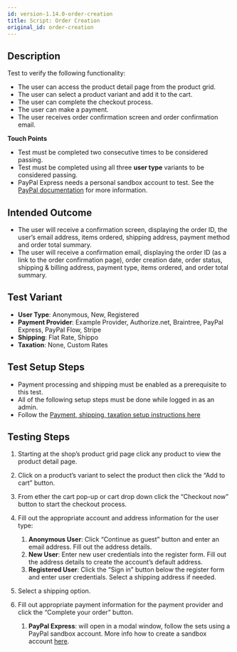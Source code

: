 ```yaml
---
id: version-1.14.0-order-creation
title: Script: Order Creation
original_id: order-creation
---
```

    
## Description
Test to verify the following functionality:
 - The user can access the product detail page from the product grid.
 - The user can select a product variant and add it to the cart.
 - The user can complete the checkout process.
 - The user can make a payment.
 - The user receives order confirmation screen and order confirmation email.

**Touch Points**
 - Test must be completed two consecutive times to be considered passing.
 - Test must be completed using all three **user type** variants to be considered passing.
 - PayPal Express needs a personal sandbox account to test. See the [PayPal documentation](https://developer.paypal.com/docs/classic/lifecycle/sb_about-accounts/#create-a-personal-sandbox-account) for more information.

## Intended Outcome
 - The user will receive a confirmation screen, displaying the order ID, the user’s email address, items ordered, shipping address, payment method and order total summary.
 - The user will receive a confirmation email, displaying the order ID (as a link to the order confirmation page), order creation date, order status, shipping & billing address, payment type, items ordered, and order total summary.

## Test Variant
 - **User Type**: Anonymous, New, Registered
 - **Payment Provider**: Example Provider, Authorize.net, Braintree, PayPal Express, PayPal Flow, Stripe
 - **Shipping**: Flat Rate, Shippo
 - **Taxation**: None, Custom Rates
 
## Test Setup Steps
 - Payment processing and shipping must be enabled as a prerequisite to this test.
 - All of the following setup steps must be done while logged in as an admin.
 - Follow the [Payment, shipping, taxation setup instructions here](test-setup.md)

## Testing Steps
 1. Starting at the shop’s product grid page click any product to view the product detail page.

 2. Click on a product’s variant to select the product then click the “Add to cart” button.

 3. From ether the cart pop-up or cart drop down click the “Checkout now” button to start the checkout process.

 4. Fill out the appropriate account and address information for the user type:
     1. **Anonymous User**: Click “Continue as guest” button and enter an email address. Fill out the address details.
     2. **New User**: Enter new user credentials into the register form. Fill out the address details to create the account’s default address.
     3. **Registered User**: Click the “Sign in” button below the register form and enter user credentials. Select a shipping address if needed.

 5. Select a shipping option.

 6. Fill out appropriate payment information for the payment provider and click the “Complete your order” button.
     1. **PayPal Express**: will open in a modal window, follow the sets using a PayPal sandbox account. More info how to create a sandbox account [here](https://developer.paypal.com/docs/classic/lifecycle/sb_about-accounts/#create-a-personal-sandbox-account).
